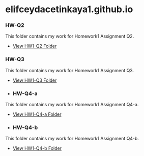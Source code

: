 # elifceydacetinkaya1.github.io
### HW-Q2
This folder contains my work for Homework1 Assignment Q2.
- [View HW1-Q2 Folder](https://github.com/elifceydacetinkaya1/elifceydacetinkaya1.github.io/blob/main/HW1-Q2)
### HW-Q3
This folder contains my work for Homework1 Assignment Q3.
- [View HW1-Q3 Folder](https://github.com/elifceydacetinkaya1/elifceydacetinkaya1.github.io/blob/main/HW1-Q3)
- ### HW-Q4-a
This folder contains my work for Homework1 Assignment Q4-a.
- [View HW1-Q4-a Folder]()
- ### HW-Q4-b
This folder contains my work for Homework1 Assignment Q4-b.
- [View HW1-Q4-b Folder](https://github.com/elifceydacetinkaya1/elifceydacetinkaya1.github.io/blob/main/HW-Q4-b)


